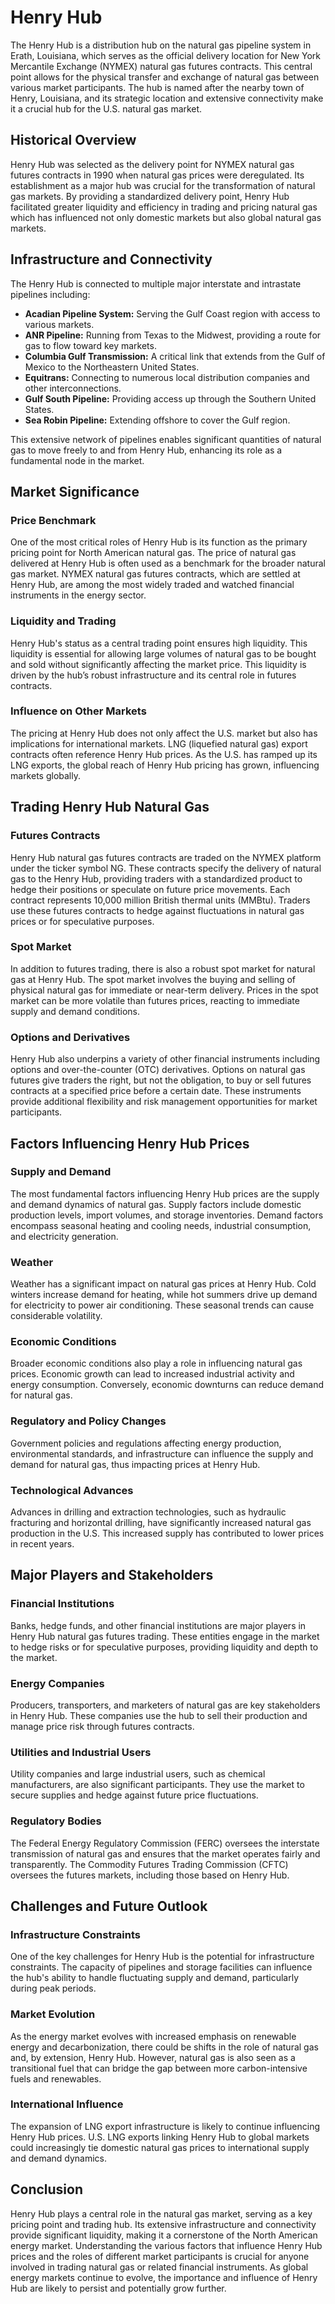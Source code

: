 # Henry Hub

The Henry Hub is a distribution hub on the natural gas pipeline system in Erath, Louisiana, which serves as the official delivery location for New York Mercantile Exchange (NYMEX) natural gas futures contracts. This central point allows for the physical transfer and exchange of natural gas between various market participants. The hub is named after the nearby town of Henry, Louisiana, and its strategic location and extensive connectivity make it a crucial hub for the U.S. natural gas market.

## Historical Overview

Henry Hub was selected as the delivery point for NYMEX natural gas futures contracts in 1990 when natural gas prices were deregulated. Its establishment as a major hub was crucial for the transformation of natural gas markets. By providing a standardized delivery point, Henry Hub facilitated greater liquidity and efficiency in trading and pricing natural gas which has influenced not only domestic markets but also global natural gas markets.

## Infrastructure and Connectivity

The Henry Hub is connected to multiple major interstate and intrastate pipelines including:

- **Acadian Pipeline System:** Serving the Gulf Coast region with access to various markets.
- **ANR Pipeline:** Running from Texas to the Midwest, providing a route for gas to flow toward key markets.
- **Columbia Gulf Transmission:** A critical link that extends from the Gulf of Mexico to the Northeastern United States.
- **Equitrans:** Connecting to numerous local distribution companies and other interconnections.
- **Gulf South Pipeline:** Providing access up through the Southern United States.
- **Sea Robin Pipeline:** Extending offshore to cover the Gulf region.

This extensive network of pipelines enables significant quantities of natural gas to move freely to and from Henry Hub, enhancing its role as a fundamental node in the market.

## Market Significance

### Price Benchmark

One of the most critical roles of Henry Hub is its function as the primary pricing point for North American natural gas. The price of natural gas delivered at Henry Hub is often used as a benchmark for the broader natural gas market. NYMEX natural gas futures contracts, which are settled at Henry Hub, are among the most widely traded and watched financial instruments in the energy sector.

### Liquidity and Trading

Henry Hub's status as a central trading point ensures high liquidity. This liquidity is essential for allowing large volumes of natural gas to be bought and sold without significantly affecting the market price. This liquidity is driven by the hub’s robust infrastructure and its central role in futures contracts.

### Influence on Other Markets

The pricing at Henry Hub does not only affect the U.S. market but also has implications for international markets. LNG (liquefied natural gas) export contracts often reference Henry Hub prices. As the U.S. has ramped up its LNG exports, the global reach of Henry Hub pricing has grown, influencing markets globally.

## Trading Henry Hub Natural Gas

### Futures Contracts

Henry Hub natural gas futures contracts are traded on the NYMEX platform under the ticker symbol NG. These contracts specify the delivery of natural gas to the Henry Hub, providing traders with a standardized product to hedge their positions or speculate on future price movements. Each contract represents 10,000 million British thermal units (MMBtu). Traders use these futures contracts to hedge against fluctuations in natural gas prices or for speculative purposes.

### Spot Market

In addition to futures trading, there is also a robust spot market for natural gas at Henry Hub. The spot market involves the buying and selling of physical natural gas for immediate or near-term delivery. Prices in the spot market can be more volatile than futures prices, reacting to immediate supply and demand conditions.

### Options and Derivatives

Henry Hub also underpins a variety of other financial instruments including options and over-the-counter (OTC) derivatives. Options on natural gas futures give traders the right, but not the obligation, to buy or sell futures contracts at a specified price before a certain date. These instruments provide additional flexibility and risk management opportunities for market participants.

## Factors Influencing Henry Hub Prices

### Supply and Demand

The most fundamental factors influencing Henry Hub prices are the supply and demand dynamics of natural gas. Supply factors include domestic production levels, import volumes, and storage inventories. Demand factors encompass seasonal heating and cooling needs, industrial consumption, and electricity generation.

### Weather

Weather has a significant impact on natural gas prices at Henry Hub. Cold winters increase demand for heating, while hot summers drive up demand for electricity to power air conditioning. These seasonal trends can cause considerable volatility.

### Economic Conditions

Broader economic conditions also play a role in influencing natural gas prices. Economic growth can lead to increased industrial activity and energy consumption. Conversely, economic downturns can reduce demand for natural gas.

### Regulatory and Policy Changes

Government policies and regulations affecting energy production, environmental standards, and infrastructure can influence the supply and demand for natural gas, thus impacting prices at Henry Hub.

### Technological Advances

Advances in drilling and extraction technologies, such as hydraulic fracturing and horizontal drilling, have significantly increased natural gas production in the U.S. This increased supply has contributed to lower prices in recent years.

## Major Players and Stakeholders

### Financial Institutions

Banks, hedge funds, and other financial institutions are major players in Henry Hub natural gas futures trading. These entities engage in the market to hedge risks or for speculative purposes, providing liquidity and depth to the market.

### Energy Companies

Producers, transporters, and marketers of natural gas are key stakeholders in Henry Hub. These companies use the hub to sell their production and manage price risk through futures contracts.

### Utilities and Industrial Users

Utility companies and large industrial users, such as chemical manufacturers, are also significant participants. They use the market to secure supplies and hedge against future price fluctuations.

### Regulatory Bodies

The Federal Energy Regulatory Commission (FERC) oversees the interstate transmission of natural gas and ensures that the market operates fairly and transparently. The Commodity Futures Trading Commission (CFTC) oversees the futures markets, including those based on Henry Hub.

## Challenges and Future Outlook

### Infrastructure Constraints

One of the key challenges for Henry Hub is the potential for infrastructure constraints. The capacity of pipelines and storage facilities can influence the hub's ability to handle fluctuating supply and demand, particularly during peak periods.

### Market Evolution

As the energy market evolves with increased emphasis on renewable energy and decarbonization, there could be shifts in the role of natural gas and, by extension, Henry Hub. However, natural gas is also seen as a transitional fuel that can bridge the gap between more carbon-intensive fuels and renewables.

### International Influence

The expansion of LNG export infrastructure is likely to continue influencing Henry Hub prices. U.S. LNG exports linking Henry Hub to global markets could increasingly tie domestic natural gas prices to international supply and demand dynamics.

## Conclusion

Henry Hub plays a central role in the natural gas market, serving as a key pricing point and trading hub. Its extensive infrastructure and connectivity provide significant liquidity, making it a cornerstone of the North American energy market. Understanding the various factors that influence Henry Hub prices and the roles of different market participants is crucial for anyone involved in trading natural gas or related financial instruments. As global energy markets continue to evolve, the importance and influence of Henry Hub are likely to persist and potentially grow further.